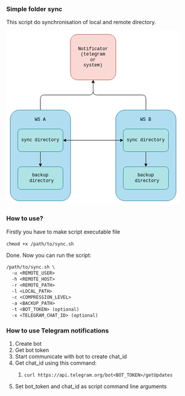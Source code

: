 ### Simple folder sync

This script do synchronisation of local and remote directory.

![Main diagram](diagrams/main.png)

### How to use?

Firstly you have to make script executable file

```chmod +x /path/to/sync.sh```

Done. Now you can run the script:

```
/path/to/sync.sh \
  -u <REMOTE_USER> 
  -h <REMOTE_HOST> 
  -r <REMOTE_PATH>
  -l <LOCAL_PATH> 
  -c <COMPRESSION_LEVEL> 
  -a <BACKUP_PATH>
  -t <BOT_TOKEN> (optional)  
  -x <TELEGRAM_CHAT_ID> (optional)  
``` 

### How to use Telegram notifications

1. Create bot
2. Get bot token
3. Start communicate with bot to create chat_id
4. Get chat_id using this command:
   1. ```shell
      curl https://api.telegram.org/bot<BOT_TOKEN>/getUpdates
      ```
5. Set bot_token and chat_id as script command line arguments